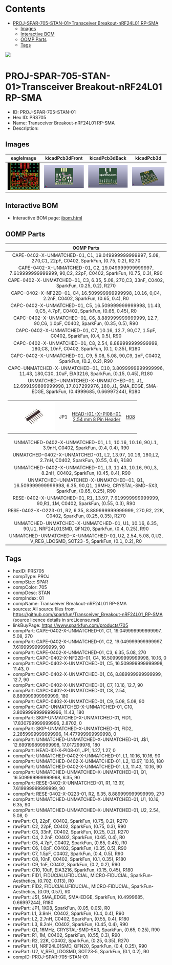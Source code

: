 



Contents
========

* [PROJ-SPAR-705-STAN-01>Transceiver Breakout-nRF24L01 RP-SMA](#proj-spar-705-stan-01transceiver-breakout-nrf24l01-rp-sma)
	* [Images](#images)
	* [Interactive BOM](#interactive-bom)
	* [OOMP Parts](#oomp-parts)
	* [Tags](#tags)
  
![][im]
# PROJ-SPAR-705-STAN-01>Transceiver Breakout-nRF24L01 RP-SMA

- ID: PROJ-SPAR-705-STAN-01
- Hex ID: PRS705
- Name: Transceiver Breakout-nRF24L01 RP-SMA
- Description: 

## Images
  
  

|eagleImage|kicadPcb3dFront|kicadPcb3dBack|kicadPcb3d|
| :---: | :---: | :---: | :---: |
|[![eagleImage](eagleImage_140.png)](eagleImage_600.png)|[![kicadPcb3dFront](kicadPcb3dFront_140.png)](kicadPcb3dFront_600.png)|[![kicadPcb3dBack](kicadPcb3dBack_140.png)](kicadPcb3dBack_600.png)|[![kicadPcb3d](kicadPcb3d_140.png)](kicadPcb3d_600.png)|

## Interactive BOM

- Interactive BOM page: [ibom.html](kicad/bom/ibom.html)

## OOMP Parts
  

|OOMP Parts|
| :---: |
|CAPE-0402-X-UNMATCHED-01, C1, 19.049999999999997, 5.08, 270,C1, 22pF, C0402, SparkFun, (0.75, 0.2), R270|
|CAPE-0402-X-UNMATCHED-01, C2, 19.049999999999997, 7.619999999999999, 90,C2, 22pF, C0402, SparkFun, (0.75, 0.3), R90|
|CAPE-0402-X-UNMATCHED-01, C3, 6.35, 5.08, 270,C3, 33nF, C0402, SparkFun, (0.25, 0.2), R270|
|CAPC-0402-X-NF22D-01, C4, 16.509999999999998, 10.16, 0,C4, 2.2nF, C0402, SparkFun, (0.65, 0.4), R0|
|CAPC-0402-X-UNMATCHED-01, C5, 16.509999999999998, 11.43, 0,C5, 4.7pF, C0402, SparkFun, (0.65, 0.45), R0|
|CAPC-0402-X-UNMATCHED-01, C6, 8.889999999999999, 12.7, 90,C6, 1.0pF, C0402, SparkFun, (0.35, 0.5), R90|
|CAPC-0402-X-UNMATCHED-01, C7, 10.16, 12.7, 90,C7, 1.5pF, C0402, SparkFun, (0.4, 0.5), R90|
|CAPC-0402-X-UNMATCHED-01, C8, 2.54, 8.889999999999999, 180,C8, 10nF, C0402, SparkFun, (0.1, 0.35), R180|
|CAPC-0402-X-UNMATCHED-01, C9, 5.08, 5.08, 90,C9, 1nF, C0402, SparkFun, (0.2, 0.2), R90|
|CAPC-UNMATCHED-X-UNMATCHED-01, C10, 3.8099999999999996, 11.43, 180,C10, 10uF, EIA3216, SparkFun, (0.15, 0.45), R180|
|UNMATCHED-UNMATCHED-X-UNMATCHED-01, J$1, 12.699199899999998, 17.017299976, 180,J$1, SMA_EDGE, SMA-EDGE, SparkFun, (0.4999685, 0.66997244), R180|
|<table><tr><td>![HEAD-I01-X-PI08-01](https://raw.githubusercontent.com/oomlout/oomlout_OOMP_parts/main/HEAD-I01-X-PI08-01/image_140.jpg)</td><td> JP1</td><td>[HEAD-I01-X-PI08-01<br>2.54 mm 8 Pin Header](https://github.com/oomlout/oomlout_OOMP_parts/tree/main/HEAD-I01-X-PI08-01/)</td><td>[H08](https://github.com/oomlout/oomlout_OOMP_parts/tree/main/HEAD-I01-X-PI08-01/)</td></tr></table>|
|UNMATCHED-0402-X-UNMATCHED-01, L1, 10.16, 10.16, 90,L1, 3.9nH, C0402, SparkFun, (0.4, 0.4), R90|
|UNMATCHED-0402-X-UNMATCHED-01, L2, 13.97, 10.16, 180,L2, 2.7nH, C0402, SparkFun, (0.55, 0.4), R180|
|UNMATCHED-0402-X-UNMATCHED-01, L3, 11.43, 10.16, 90,L3, 8.2nH, C0402, SparkFun, (0.45, 0.4), R90|
|UNMATCHED-UNMATCHED-X-UNMATCHED-01, Q1, 16.509999999999998, 6.35, 90,Q1, 16MHz, CRYSTAL-SMD-5X3, SparkFun, (0.65, 0.25), R90|
|RESE-0402-X-UNMATCHED-01, R1, 13.97, 7.619999999999999, 90,R1, 1M, C0402, SparkFun, (0.55, 0.3), R90|
|RESE-0402-X-O223-01, R2, 6.35, 8.889999999999999, 270,R2, 22K, C0402, SparkFun, (0.25, 0.35), R270|
|UNMATCHED-UNMATCHED-X-UNMATCHED-01, U1, 10.16, 6.35, 90,U1, NRF24L01SMD, QFN20, SparkFun, (0.4, 0.25), R90|
|UNMATCHED-UNMATCHED-X-UNMATCHED-01, U2, 2.54, 5.08, 0,U2, V_REG_LDOSMD, SOT23-5, SparkFun, (0.1, 0.2), R0|

## Tags

- hexID: PRS705
- oompType: PROJ
- oompSize: SPAR
- oompColor: 705
- oompDesc: STAN
- oompIndex: 01
- oompName: Transceiver Breakout-nRF24L01 RP-SMA
- sources: All source files from https://github.com/sparkfun/Transceiver_Breakout-nRF24L01_RP-SMA (source licence details in srcLicense.md)
- linkBuyPage: https://www.sparkfun.com/products/705
- oompPart: CAPE-0402-X-UNMATCHED-01, C1, 19.049999999999997, 5.08, 270
- oompPart: CAPE-0402-X-UNMATCHED-01, C2, 19.049999999999997, 7.619999999999999, 90
- oompPart: CAPE-0402-X-UNMATCHED-01, C3, 6.35, 5.08, 270
- oompPart: CAPC-0402-X-NF22D-01, C4, 16.509999999999998, 10.16, 0
- oompPart: CAPC-0402-X-UNMATCHED-01, C5, 16.509999999999998, 11.43, 0
- oompPart: CAPC-0402-X-UNMATCHED-01, C6, 8.889999999999999, 12.7, 90
- oompPart: CAPC-0402-X-UNMATCHED-01, C7, 10.16, 12.7, 90
- oompPart: CAPC-0402-X-UNMATCHED-01, C8, 2.54, 8.889999999999999, 180
- oompPart: CAPC-0402-X-UNMATCHED-01, C9, 5.08, 5.08, 90
- oompPart: CAPC-UNMATCHED-X-UNMATCHED-01, C10, 3.8099999999999996, 11.43, 180
- oompPart: SKIP-UNMATCHED-X-UNMATCHED-01, FID1, 17.830799999999996, 2.8702, 0
- oompPart: SKIP-UNMATCHED-X-UNMATCHED-01, FID2, 2.2859999999999996, 14.477999999999998, 0
- oompPart: UNMATCHED-UNMATCHED-X-UNMATCHED-01, J$1, 12.699199899999998, 17.017299976, 180
- oompPart: HEAD-I01-X-PI08-01, JP1, 1.27, 1.27, 0
- oompPart: UNMATCHED-0402-X-UNMATCHED-01, L1, 10.16, 10.16, 90
- oompPart: UNMATCHED-0402-X-UNMATCHED-01, L2, 13.97, 10.16, 180
- oompPart: UNMATCHED-0402-X-UNMATCHED-01, L3, 11.43, 10.16, 90
- oompPart: UNMATCHED-UNMATCHED-X-UNMATCHED-01, Q1, 16.509999999999998, 6.35, 90
- oompPart: RESE-0402-X-UNMATCHED-01, R1, 13.97, 7.619999999999999, 90
- oompPart: RESE-0402-X-O223-01, R2, 6.35, 8.889999999999999, 270
- oompPart: UNMATCHED-UNMATCHED-X-UNMATCHED-01, U1, 10.16, 6.35, 90
- oompPart: UNMATCHED-UNMATCHED-X-UNMATCHED-01, U2, 2.54, 5.08, 0
- rawPart: C1, 22pF, C0402, SparkFun, (0.75, 0.2), R270
- rawPart: C2, 22pF, C0402, SparkFun, (0.75, 0.3), R90
- rawPart: C3, 33nF, C0402, SparkFun, (0.25, 0.2), R270
- rawPart: C4, 2.2nF, C0402, SparkFun, (0.65, 0.4), R0
- rawPart: C5, 4.7pF, C0402, SparkFun, (0.65, 0.45), R0
- rawPart: C6, 1.0pF, C0402, SparkFun, (0.35, 0.5), R90
- rawPart: C7, 1.5pF, C0402, SparkFun, (0.4, 0.5), R90
- rawPart: C8, 10nF, C0402, SparkFun, (0.1, 0.35), R180
- rawPart: C9, 1nF, C0402, SparkFun, (0.2, 0.2), R90
- rawPart: C10, 10uF, EIA3216, SparkFun, (0.15, 0.45), R180
- rawPart: FID1, FIDUCIALUFIDUCIAL, MICRO-FIDUCIAL, SparkFun-Aesthetics, (0.702, 0.113), R0
- rawPart: FID2, FIDUCIALUFIDUCIAL, MICRO-FIDUCIAL, SparkFun-Aesthetics, (0.09, 0.57), R0
- rawPart: J$1, SMA_EDGE, SMA-EDGE, SparkFun, (0.4999685, 0.66997244), R180
- rawPart: JP1, 1X08, SparkFun, (0.05, 0.05), R0
- rawPart: L1, 3.9nH, C0402, SparkFun, (0.4, 0.4), R90
- rawPart: L2, 2.7nH, C0402, SparkFun, (0.55, 0.4), R180
- rawPart: L3, 8.2nH, C0402, SparkFun, (0.45, 0.4), R90
- rawPart: Q1, 16MHz, CRYSTAL-SMD-5X3, SparkFun, (0.65, 0.25), R90
- rawPart: R1, 1M, C0402, SparkFun, (0.55, 0.3), R90
- rawPart: R2, 22K, C0402, SparkFun, (0.25, 0.35), R270
- rawPart: U1, NRF24L01SMD, QFN20, SparkFun, (0.4, 0.25), R90
- rawPart: U2, V_REG_LDOSMD, SOT23-5, SparkFun, (0.1, 0.2), R0
- oompID: PROJ-SPAR-705-STAN-01



[im]: kicadPcb3d_450.png
